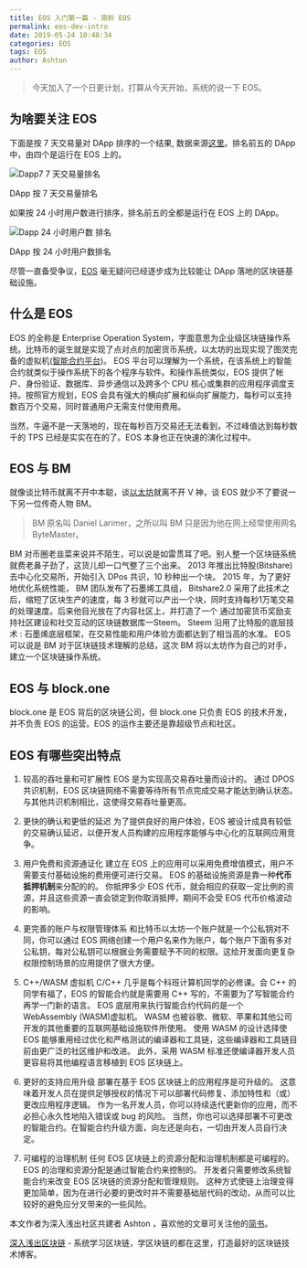 ```yaml
---
title: EOS 入门第一篇 - 简析 EOS
permalink: eos-dev-intro
date: 2019-05-24 10:48:34
categories: EOS
tags: EOS
author: Ashton
---
```


> 今天加入了一个日更计划，打算从今天开始，系统的说一下 EOS。

<!-- more -->

## 为啥要关注 EOS

下面是按 7 天交易量对 DApp 排序的一个结果, 数据来源[这里](https://www.stateofthedapps.com/rankings?sort=usd_value_7d&order=desc)。排名前五的 DApp 中，由四个是运行在 EOS 上的。

![Dapp7  7 天交易量排名](https://img.learnblockchain.cn/2019/05/Dapp7paiming.png)
<p class="image-caption">DApp 按 7 天交易量排名</p>

如果按 24 小时用户数进行排序，排名前五的全都是运行在 EOS 上的 DApp。

![Dapp 24 小时用户数 排名](https://img.learnblockchain.cn/2019/05/Dapp24paiming.png)
<p class="image-caption">DApp 按 24 小时用户数排名</p>

尽管一直备受争议，[EOS](https://wiki.learnblockchain.cn/eos/readme.html) 毫无疑问已经逐步成为比较能让 DApp 落地的区块链基础设施。


## 什么是 EOS

EOS 的全称是 Enterprise Operation System，字面意思为企业级区块链操作系统。比特币的诞生就是实现了点对点的加密货币系统，以太坊的出现实现了图灵完备的虚拟机([智能合约平台](https://learnblockchain.cn/2018/01/04/understanding-smart-contracts/))。 EOS 平台可以理解为一个系统，在该系统上的智能合约就类似于操作系统下的各个程序与软件。和操作系统类似，EOS 提供了帐户、身份验证、数据库、异步通信以及跨多个 CPU 核心或集群的应用程序调度支持。按照官方规划，EOS 会具有强大的横向扩展和纵向扩展能力，每秒可以支持数百万个交易，同时普通用户无需支付使用费用。

当然，牛逼不是一天落地的，现在每秒百万交易还无法看到，不过峰值达到每秒数千的 TPS 已经是实实在在的了。EOS 本身也正在快速的演化过程中。


## EOS 与 BM

就像谈比特币就离不开中本聪，谈[以太坊](https://learnblockchain.cn/2017/11/20/whatiseth/)就离不开 V 神，谈 EOS 就少不了要说一下另一位传奇人物 BM。

> BM 原名叫 Daniel Larimer，之所以叫 BM 只是因为他在网上经常使用网名 ByteMaster。

BM 对币圈老韭菜来说并不陌生，可以说是如雷贯耳了吧。别人整一个区块链系统就费老鼻子劲了，这货儿却一口气整了三个出来。
2013 年推出比特股(Bitshare) 去中心化交易所，开始引入 DPos 共识，10 秒种出一个块。
2015 年，为了更好地优化系统性能， BM 团队发布了石墨烯工具组， Bitshare2.0 采用了此技术之后，缩短了区块生产的速度，每 3 秒就可以产出一个块，同时支持每秒1万笔交易的处理速度。后来他目光放在了内容社区上，并打造了一个 通过加密货币奖励支持社区建设和社交互动的区块链数据库一Steem。 Steem 沿用了比特股的底层技术 : 石墨烯底层框架，在交易性能和用户体验方面都达到了相当高的水准。 EOS 可以说是 BM 对于区块链技术理解的总结，这次 BM 将以太坊作为自己的对手，建立一个区块链操作系统。

## EOS 与 block.one

block.one 是 EOS 背后的区块链公司，但 block.one 只负责 EOS 的技术开发，并不负责 EOS 的运营。EOS 的运作主要还是靠超级节点和社区。

## EOS 有哪些突出特点

1. 较高的吞吐量和可扩展性
EOS 是为实现高交易吞吐量而设计的。 通过 DPOS 共识机制，EOS 区块链网络不需要等待所有节点完成交易才能达到确认状态。 与其他共识机制相比，这使得交易吞吐量更高。

1. 更快的确认和更低的延迟
为了提供良好的用户体验，EOS 被设计成具有较低的交易确认延迟，以便开发人员构建的应用程序能够与中心化的互联网应用竞争。

1. 用户免费和资源通证化
建立在 EOS 上的应用可以采用免费增值模式，用户不需要支付基础设施的费用便可进行交易。  EOS 的基础设施资源是靠一种**代币抵押机制**来分配的的。 你抵押多少 EOS 代币，就会相应的获取一定比例的资源，并且这些资源一直会锁定到你取消抵押，期间不会受 EOS 代币价格波动的影响。

1. 更完善的账户与权限管理体系
和比特币以太坊一个账户就是一个公私钥对不同，你可以通过 EOS 网络创建一个用户名来作为账户，每个账户下面有多对公私钥，每对公私钥可以根据业务需要赋予不同的权限。这给开发面向更复杂权限控制场景的应用提供了很大方便。

1. C++/WASM 虚拟机
C/C++ 几乎是每个科班计算机同学的必修课。会 C++ 的同学有福了，EOS 的智能合约就是需要用 C++ 写的，不需要为了写智能合约再学一门新的语言。
EOS 底层用来执行智能合约代码的是一个 WebAssembly (WASM)虚拟机。 WASM 也被谷歌、微软、苹果和其他公司开发的其他重要的互联网基础设施软件所使用。 使用 WASM 的设计选择使 EOS 能够重用经过优化和严格测试的编译器和工具链，这些编译器和工具链目前由更广泛的社区维护和改进。 此外，采用 WASM 标准还使编译器开发人员更容易将其他编程语言移植到 EOS 区块链上。

1. 更好的支持应用升级
部署在基于 EOS 区块链上的应用程序是可升级的。 这意味着开发人员在提供足够授权的情况下可以部署代码修复、添加特性和（或）更改应用程序逻辑。 作为一名开发人员，你可以持续迭代更新你的应用，而不必担心永久性地陷入错误或 bug 的风险。 当然，你也可以选择部署不可更改的智能合约。在智能合约升级方面，向左还是向右，一切由开发人员自行决定。

1. 可编程的治理机制
任何 EOS 区块链上的资源分配和治理机制都是可编程的。 EOS 的治理和资源分配是通过智能合约来控制的。 开发者只需要修改系统智能合约来改变 EOS 区块链的资源分配和管理规则。 这种方式使链上治理变得更加简单，因为在进行必要的更改时并不需要基础层代码的改动，从而可以比较好的避免应分叉带来的一些风险。


本文作者为深入浅出社区共建者 Ashton ，喜欢他的文章可关注他的[简书](https://www.jianshu.com/u/922115b98e3f)。

[深入浅出区块链](https://learnblockchain.cn/) - 系统学习区块链，学区块链的都在这里，打造最好的区块链技术博客。








